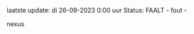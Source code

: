laatste update: 
di 26-09-2023  0:00   uur 
Status: FAALT - fout - 
<div class="service R">nexus</div>